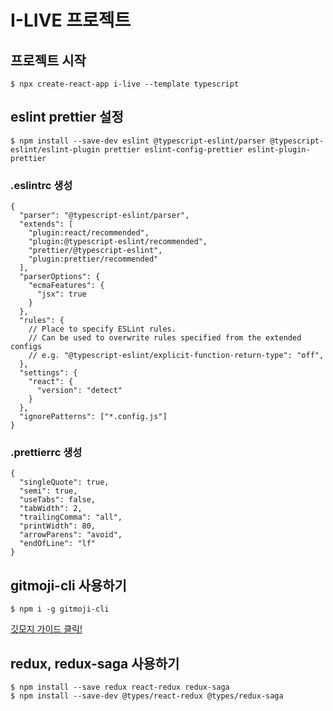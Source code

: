 # I-LIVE 프로젝트

## 프로젝트 시작
```properties
$ npx create-react-app i-live --template typescript
```

## eslint prettier 설정
```properties
$ npm install --save-dev eslint @typescript-eslint/parser @typescript-eslint/eslint-plugin prettier eslint-config-prettier eslint-plugin-prettier
```

### .eslintrc 생성
```
{
  "parser": "@typescript-eslint/parser",
  "extends": [
    "plugin:react/recommended",
    "plugin:@typescript-eslint/recommended",
    "prettier/@typescript-eslint",
    "plugin:prettier/recommended"
  ],
  "parserOptions": {
    "ecmaFeatures": {
      "jsx": true
    }
  },
  "rules": {
    // Place to specify ESLint rules.
    // Can be used to overwrite rules specified from the extended configs
    // e.g. "@typescript-eslint/explicit-function-return-type": "off",
  },
  "settings": {
    "react": {
      "version": "detect"
    }
  },
  "ignorePatterns": ["*.config.js"]
}
```

### .prettierrc 생성
```
{
  "singleQuote": true,
  "semi": true,
  "useTabs": false,
  "tabWidth": 2,
  "trailingComma": "all",
  "printWidth": 80,
  "arrowParens": "avoid",
  "endOfLine": "lf"
}

```

## gitmoji-cli 사용하기
```properties
$ npm i -g gitmoji-cli
```

[깃모지 가이드 클릭!](https://gitmoji.carloscuesta.me/)


## redux, redux-saga 사용하기
```properties
$ npm install --save redux react-redux redux-saga
$ npm install --save-dev @types/react-redux @types/redux-saga
```
